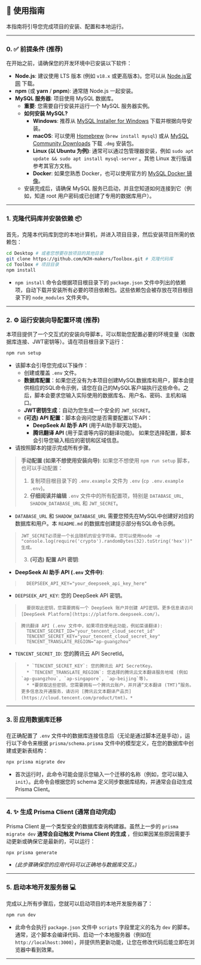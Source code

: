 ## 🚀 使用指南

本指南将引导您完成项目的安装、配置和本地运行。

---

### 0. ✅ 前提条件 (推荐)

在开始之前，请确保您的开发环境中已安装以下软件：

* **Node.js**: 建议使用 LTS 版本 (例如 `v18.x` 或更高版本)。您可以从 [Node.js官网](https://nodejs.org/) 下载。
* **npm** (或 **yarn** / **pnpm**): 通常随 Node.js 一起安装。
* **MySQL 服务器**: 项目使用 MySQL 数据库。
    * **重要**: 您需要自行安装并运行一个 MySQL 服务器实例。
    * **如何安装 MySQL?**
        * **Windows**: 推荐从 [MySQL Installer for Windows](https://dev.mysql.com/downloads/installer/) 下载并根据向导安装。
        * **macOS**: 可以使用 [Homebrew](https://brew.sh/) (`brew install mysql`)
          或从 [MySQL Community Downloads](https://dev.mysql.com/downloads/mysql/) 下载 `.dmg` 安装包。
        * **Linux (以 Ubuntu 为例)**: 通常可以通过包管理器安装，例如 `sudo apt update && sudo apt install mysql-server`
          。其他 Linux 发行版请参考其官方文档。
        * **Docker**: 如果您熟悉 Docker，也可以使用官方的 [MySQL Docker 镜像](https://hub.docker.com/_/mysql)。
    * 安装完成后，请确保 MySQL 服务已启动，并且您知道如何连接到它（例如，知道 root 用户密码或已创建了专用的数据库用户）。

---

### 1. 克隆代码库并安装依赖 📦

首先，克隆本代码库到您的本地计算机，并进入项目目录，然后安装项目所需的依赖包：

```bash
cd Desktop # 或者您想要存放项目的其他目录
git clone https://github.com/WJH-makers/Toolbox.git # 克隆代码库
cd Toolbox # 项目目录
npm install
```

* `npm install` 命令会根据项目根目录下的 `package.json` 文件中列出的依赖项，自动下载并安装所有必要的项目依赖包。这些依赖包会被存放在项目根目录下的
  `node_modules` 文件夹中。

---

### 2. ⚙️ 运行安装向导配置环境 (推荐)

本项目提供了一个交互式的安装向导脚本，可以帮助您配置必要的环境变量（如数据库连接、JWT密钥等）。请在项目根目录下运行：

```bash
npm run setup
```
* 该脚本会引导您完成以下操作：
    * 创建或覆盖 `.env` 文件。
    * **数据库配置**：如果您还没有为本项目创建MySQL数据库和用户，脚本会提供相应的SQL命令示例，请您在自己的MySQL客户端执行这些命令。之后，脚本会要求您输入实际使用的数据库名、用户名、密码、主机和端口。
    * **JWT密钥生成**：自动为您生成一个安全的 `JWT_SECRET`。
    * **(可选) API 配置**：脚本会询问您是否需要配置以下API：
        * **DeepSeek AI 助手 API** (用于AI助手聊天功能)。
        * **腾讯翻译 API** (用于菜谱等内容的翻译功能)。
          如果您选择配置，脚本会引导您输入相应的密钥和区域信息。
* 请按照脚本的提示完成所有步骤。

> **手动配置 (如果不想使用安装向导)**:
> 如果您不想使用 `npm run setup` 脚本，也可以手动配置：
> 1. 复制项目根目录下的 `.env.example` 文件为 `.env` (`cp .env.example .env`)。
> 2. **仔细阅读并编辑** `.env` 文件中的所有配置项，特别是 `DATABASE_URL`, `SHADOW_DATABASE_URL` 和 `JWT_SECRET`。

* `DATABASE_URL` 和 `SHADOW_DATABASE_URL` 需要您预先在MySQL中创建好对应的数据库和用户。本 `README.md` 的数据库创建提示部分有SQL命令示例。

>     JWT_SECRET必须是一个长且随机的安全字符串。您可以使用node -e "console.log(require('crypto').randomBytes(32).toString('hex'))" 生成。
> 3. **(可选) 配置 API 密钥**:

* **DeepSeek AI 助手 API (`.env` 文件中)**:
>       DEEPSEEK_API_KEY="your_deepseek_api_key_here"
>
* `DEEPSEEK_API_KEY`: 您的 DeepSeek API 密钥。

>       要获取此密钥，您需要拥有一个 DeepSeek 账户并创建 API密钥。更多信息请访问 [DeepSeek Platform](https://platform.deepseek.com/)。

>     腾讯翻译 API (.env 文件中，如果项目使用此功能，例如菜谱翻译):
>       TENCENT_SECRET_ID="your_tencent_cloud_secret_id"
>       TENCENT_SECRET_KEY="your_tencent_cloud_secret_key"
>       TENCENT_TRANSLATE_REGION="ap-guangzhou"
>
>
* `TENCENT_SECRET_ID`: 您的腾讯云 API SecretId。
>       * `TENCENT_SECRET_KEY`: 您的腾讯云 API SecretKey。
>       * `TENCENT_TRANSLATE_REGION`: 您选择的腾讯云文本翻译服务地域 (例如 `ap-guangzhou`, `ap-singapore`, `ap-beijing`等)。
>       * *要获取这些密钥，您需要拥有一个腾讯云账户，并开通“文本翻译 (TMT)”服务。更多信息及开通服务，请访问 [腾讯云文本翻译产品页](https://cloud.tencent.com/product/tmt)。*

---

### 3. 🗄️ 应用数据库迁移

在正确配置了 `.env` 文件中的数据库连接信息后（无论是通过脚本还是手动），运行以下命令来根据 `prisma/schema.prisma`
文件中的模型定义，在您的数据库中创建或更新表结构：

```bash
npx prisma migrate dev
```

* 首次运行时，此命令可能会提示您输入一个迁移的名称（例如，您可以输入 `init`）。此命令会根据您的 schema 定义同步数据库结构，并通常会自动生成
  Prisma Client。

---

### 4. ✨ 生成 Prisma Client (通常自动完成)

Prisma Client 是一个类型安全的数据库查询构建器。虽然上一步的 `prisma migrate dev` **通常会自动触发 Prisma Client 的生成**
，但如果因某些原因需要手动更新或确保它是最新的，可以运行：

```bash
npx prisma generate
```
* *(此步骤确保您的应用代码可以正确地与数据库交互。)*

---

### 5. 启动本地开发服务器 💻

完成以上所有步骤后，您就可以启动项目的本地开发服务器了：

```bash
npm run dev
```

* 此命令会执行 `package.json` 文件中 `scripts` 字段里定义的名为 `dev` 的脚本。通常，这个脚本会编译代码、启动一个本地服务器（例如在
  `http://localhost:3000`），并提供热更新功能，让您在修改代码后能立即在浏览器中看到效果。

---